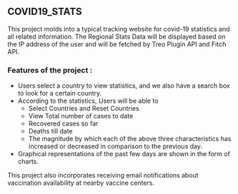 ## COVID19_STATS

This project molds into a typical tracking website for covid-19 statistics and all related
information. The Regional Stats Data will be displayed based on the IP address of the
user and will be fetched by Treo Plugin API and Fitch API.

### Features of the project :
*  Users select a country to view statistics, and we also have a search box to look
for a certain country.
*  According to the statistics, Users will be able to 
    *  Select Countries and Reset Countries
    *  View Total number of cases to date
    *  Recovered cases so far
    *  Deaths till date
    *  The magnitude by which each of the above three characteristics has
increased or decreased in comparison to the previous day.
*  Graphical representations of the past few days are shown in the form of charts.

This project also incorporates receiving email notifications about vaccination availability at nearby vaccine centers.
